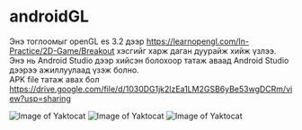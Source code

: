 # androidGL
Энэ тоглоомыг openGL es 3.2 дээр https://learnopengl.com/In-Practice/2D-Game/Breakout хэсгийг харж даган дуурайж хийж үзлээ. 
Энэ нь Android Studio дээр хийсэн болохоор татаж аваад Android Studio дээрээ ажиллуулаад үзэж болно.  
APK file татаж авах бол https://drive.google.com/file/d/1030DG1jk2lzEa1LM2GSB6yBe53wgDCRm/view?usp=sharing

![Image of Yaktocat](https://scontent.fuln5-1.fna.fbcdn.net/v/t1.15752-9/120225116_2690590484529746_7816632589066381246_n.png?_nc_cat=101&_nc_sid=b96e70&_nc_ohc=A89uFnngO70AX_nLDMO&_nc_ht=scontent.fuln5-1.fna&oh=a656a3823542149b41ab2a0f96e6d0a4&oe=5F96FE11)
![Image of Yaktocat](https://scontent.fuln5-1.fna.fbcdn.net/v/t1.15752-9/120275338_330069544765062_8949573041721480769_n.png?_nc_cat=111&_nc_sid=ae9488&_nc_ohc=tqkvXe5DtdQAX-XG8oz&_nc_ht=scontent.fuln5-1.fna&oh=55c77161856a4aced364af9237f1a61b&oe=5F967F88)
![Image of Yaktocat](https://scontent.fuln5-1.fna.fbcdn.net/v/t1.15752-9/120295365_2405555559749117_4939476194334379820_n.png?_nc_cat=103&_nc_sid=b96e70&_nc_ohc=gx2Daii-y5MAX9wHbKY&_nc_ht=scontent.fuln5-1.fna&oh=ae8fc2a0834558c6874a1952bae95b52&oe=5F95EB3E)

